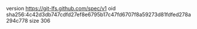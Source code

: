 version https://git-lfs.github.com/spec/v1
oid sha256:4c42d3db747cdfd27ef8e6795b17c47fd6707f8a59273d81fdfed278a294c778
size 306
